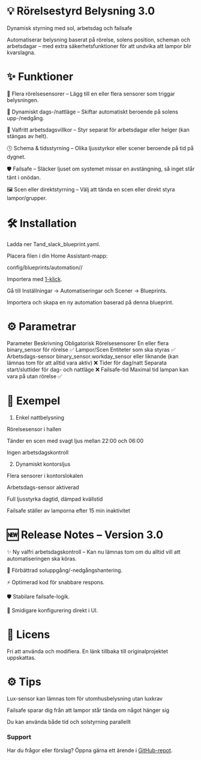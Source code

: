 # 💡 Rörelsestyrd Belysning 3.0

Dynamisk styrning med sol, arbetsdag och failsafe

Automatiserar belysning baserat på rörelse, solens position, scheman och arbetsdagar – med extra säkerhetsfunktioner för att undvika att lampor blir kvarslagna.

# ✨ Funktioner

🚶 Flera rörelsesensorer – Lägg till en eller flera sensorer som triggar belysningen.

🌅 Dynamiskt dags-/nattläge – Skiftar automatiskt beroende på solens upp-/nedgång.

📅 Valfritt arbetsdagsvillkor – Styr separat för arbetsdagar eller helger (kan stängas av helt).

🕒 Schema & tidsstyrning – Olika ljusstyrkor eller scener beroende på tid på dygnet.

🛡 Failsafe – Släcker ljuset om systemet missar en avstängning, så inget står tänt i onödan.

🖼 Scen eller direktstyrning – Välj att tända en scen eller direkt styra lampor/grupper.

# 🛠 Installation

Ladda ner Tand_slack_blueprint.yaml.

Placera filen i din Home Assistant-mapp:

config/blueprints/automation/<ditt-namn>/

Importera med [1-klick](https://my.home-assistant.io/redirect/blueprint_import?blueprint_url=https://raw.githubusercontent.com/razzietheman/Avancerad-blueprint-for-belysning/main/Tand_slack_blueprint.yaml).

Gå till Inställningar → Automatiseringar och Scener → Blueprints.

Importera och skapa en ny automation baserad på denna blueprint.

# ⚙️ Parametrar
Parameter	Beskrivning	Obligatorisk
Rörelsesensorer	En eller flera binary_sensor för rörelse	✅
Lampor/Scen	Entiteter som ska styras	✅
Arbetsdags-sensor	binary_sensor.workday_sensor eller liknande (kan lämnas tom för att alltid vara aktiv)	❌
Tider för dag/natt	Separata start/sluttider för dag- och nattläge	❌
Failsafe-tid	Maximal tid lampan kan vara på utan rörelse	✅

# 📖 Exempel
1. Enkel nattbelysning

Rörelsesensor i hallen

Tänder en scen med svagt ljus mellan 22:00 och 06:00

Ingen arbetsdagskontroll

2. Dynamiskt kontorsljus

Flera sensorer i kontorslokalen

Arbetsdags-sensor aktiverad

Full ljusstyrka dagtid, dämpad kvällstid

Failsafe ställer av lamporna efter 15 min inaktivitet

# 🆕 Release Notes – Version 3.0

✨ Ny valfri arbetsdagskontroll – Kan nu lämnas tom om du alltid vill att automatiseringen ska köras.

🔄 Förbättrad soluppgång/-nedgångshantering.

⚡ Optimerad kod för snabbare respons.

🛡 Stabilare failsafe-logik.

🎯 Smidigare konfigurering direkt i UI.

# 📜 Licens

Fri att använda och modifiera. En länk tillbaka till originalprojektet uppskattas.

# ⚙ Tips

Lux-sensor kan lämnas tom för utomhusbelysning utan luxkrav

Failsafe sparar dig från att lampor står tända om något hänger sig

Du kan använda både tid och solstyrning parallellt

### Support  
Har du frågor eller förslag? Öppna gärna ett ärende i [GitHub-repot](https://github.com/razzietheman/Avancerad-blueprint-for-belysning).